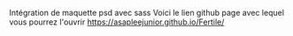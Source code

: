Intégration de maquette psd avec sass
Voici le lien github page avec lequel vous pourrez l'ouvrir https://asapleejunior.github.io/Fertile/
